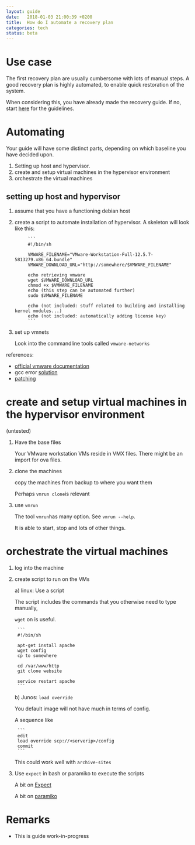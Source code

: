 ```yaml
---
layout: guide
date:   2018-01-03 21:00:39 +0200
title:  How do I automate a recovery plan
categories: tech
status: beta
---
```


# Use case

The first recovery plan are usually cumbersome with lots of manual steps. A good recovery plan is highly automated, to enable quick restoration of the system.

When considering this, you have already made the recovery guide. If no, start [here](creating_recovery_plans.html) for the guidelines.

# Automating 

Your guide will have some distinct parts, depending on which baseline you have decided upon.
1. Setting up host and hypervisor.
2. create and setup virtual machines in the hypervisor environment
3. orchestrate the virtual machines

## setting up host and hypervisor

1. assume that you have a functioning debian host

2. create a script to automate installation of hypervisor. A skeleton will look like this:

            ```
            #!/bin/sh

            VMWARE_FILENAME="VMware-Workstation-Full-12.5.7-5813279.x86_64.bundle"
            VMWARE_DOWNLOAD_URL="http://somewhere/$VMWARE_FILENAME"

            echo retrieving vmware
            wget $VMWARE_DOWNLOAD_URL
            chmod +x $VMWARE_FILENAME
            echo (this step can be automated further)
            sudo $VMWARE_FILENAME

            echo (not included: stuff related to building and installing kernel modules...)
            echo (not included: automatically adding license key)
            ```

3. set up vmnets
   
   Look into the commandline tools called `vmware-networks`

references: 
* [official vmware documentation](https://docs.vmware.com/en/VMware-Workstation-Pro/index.html)
* gcc error [solution](https://stackoverflow.com/questions/45912140/gcc-6-4-0-error-with-vmware-player-and-kali-linux)
* [patching](https://communities.vmware.com/thread/568089)

# create and setup virtual machines in the hypervisor environment

(untested)

1. Have the base files

    Your VMware workstation VMs reside in VMX files. There might be an import for ova files.
    
2. clone the machines

    copy the machines from backup to where you want them
    
    Perhaps `vmrun clone`is relevant
    
    
3. use `vmrun`

    The tool `vmrun`has many option. See `vmrun --help`. 
    
    It is able to start, stop and lots of other things.
    
    
# orchestrate the virtual machines

1. log into the machine

2. create script to run on the VMs

    a) linux: Use a script

    The script includes the commands that you otherwise need to type manually,

    `wget` on is useful.

        ```
        #!/bin/sh

        apt-get install apache
        wget config
        cp to somewhere

        cd /var/www/http
        git clone website

        service restart apache
        ```

    b) Junos: `load override`

    You default image will not have much in terms of config.

    A sequence like

        ```
        edit
        load override scp://<serverip>/config
        commit
        ```

    This could work well with `archive-sites`

3. Use `expect` in bash or paramiko to execute the scripts

    A bit on [Expect](https://likegeeks.com/expect-command/)
    
    A bit on [paramiko](https://likegeeks.com/expect-command/)

# Remarks

* This is guide work-in-progress
